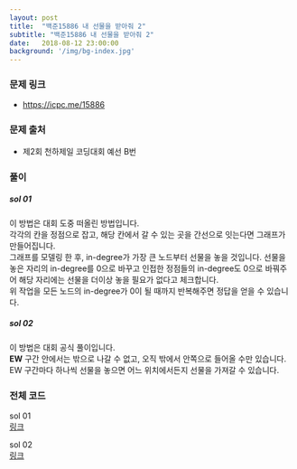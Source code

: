 ```yaml
---
layout: post
title:  "백준15886 내 선물을 받아줘 2"
subtitle: "백준15886 내 선물을 받아줘 2"
date:   2018-08-12 23:00:00
background: '/img/bg-index.jpg'
---
```


### 문제 링크
* https://icpc.me/15886

### 문제 출처
* 제2회 천하제일 코딩대회 예선 B번

### 풀이

##### sol 01
이 방법은 대회 도중 떠올린 방법입니다.<br>
각각의 칸을 정점으로 잡고, 해당 칸에서 갈 수 있는 곳을 간선으로 잇는다면 그래프가 만들어집니다.<br>
그래프를 모델링 한 후, in-degree가 가장 큰 노드부터 선물을 놓을 것입니다. 선물을 놓은 자리의 in-degree를 0으로 바꾸고 인접한 정점들의 in-degree도 0으로 바꿔주어 해당 자리에는 선물을 더이상 놓을 필요가 없다고 체크합니다.<br>
위 작업을 모든 노드의 in-degree가 0이 될 때까지 반복해주면 정답을 얻을 수 있습니다.

##### sol 02
이 방법은 대회 공식 풀이입니다.<br>
<b>EW</b> 구간 안에서는 밖으로 나갈 수 없고, 오직 밖에서 안쪽으로 들어올 수만 있습니다.<br>
EW 구간마다 하나씩 선물을 놓으면 어느 위치에서든지 선물을 가져갈 수 있습니다.


### 전체 코드
sol 01<br>
<a href = "https://github.com/justiceHui/BOJ/blob/master/SunrinCCD18/15886_1.cpp">링크</a>

sol 02<br>
<a href = "https://github.com/justiceHui/BOJ/blob/master/SunrinCCD18/15886_2.cpp">링크</a>
